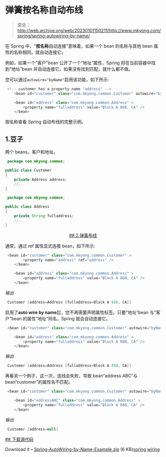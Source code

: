 # 弹簧按名称自动布线

> 原文：<http://web.archive.org/web/20230101150211/http://www.mkyong.com/spring/spring-autowiring-by-name/>

在 Spring 中，“**按名称**自动连接”意味着，如果一个 bean 的名称与其他 bean 属性的名称相同，就自动连接它。

例如，如果一个“客户”bean 公开了一个“地址”属性，Spring 将在当前容器中找到“地址”bean 并自动连接它。如果没有找到匹配，就什么都不做。

您可以通过`autowire="byName"`启用该功能，如下所示:

```java
 <!-- customer has a property name "address" -->
	<bean id="customer" class="com.mkyong.common.Customer" autowire="byName" />

	<bean id="address" class="com.mkyong.common.Address" >
		<property name="fulladdress" value="Block A 888, CA" />
	</bean> 
```

按名称查看 Spring 自动布线的完整示例。

## 1.豆子

两个 beans，客户和地址。

```java
 package com.mkyong.common;

public class Customer 
{
	private Address address;
	//...
} 
```

```java
 package com.mkyong.common;

public class Address 
{
	private String fulladdress;
	//...
} 
```

 <ins class="adsbygoogle" style="display:block; text-align:center;" data-ad-format="fluid" data-ad-layout="in-article" data-ad-client="ca-pub-2836379775501347" data-ad-slot="6894224149">## 2.弹簧布线

通常，通过 ref 属性显式连接 bean，如下所示:

```java
 <bean id="customer" class="com.mkyong.common.Customer" >
		<property name="address" ref="address" />
	</bean>

	<bean id="address" class="com.mkyong.common.Address" >
		<property name="fulladdress" value="Block A 888, CA" />
	</bean> 
```

*输出*

```java
 Customer [address=Address [fulladdress=Block A 888, CA]] 
```

启用了**auto wire by name**后，您不再需要声明属性标签。只要“地址”bean 与“客户”bean 的属性“地址”同名，Spring 就会自动连接它。

```java
 <bean id="customer" class="com.mkyong.common.Customer" autowire="byName" />

	<bean id="address" class="com.mkyong.common.Address" >
		<property name="fulladdress" value="Block A 888, CA" />
	</bean> 
```

*输出*

```java
 Customer [address=Address [fulladdress=Block A 888, CA]] 
```

再看另一个例子，这一次，连线会失败，导致 bean“address ABC”与 bean“customer”的属性名不匹配。

```java
 <bean id="customer" class="com.mkyong.common.Customer" autowire="byName" />

	<bean id="addressABC" class="com.mkyong.common.Address" >
		<property name="fulladdress" value="Block A 888, CA" />
	</bean> 
```

*输出*

```java
 Customer [address=null] 
```

 <ins class="adsbygoogle" style="display:block" data-ad-client="ca-pub-2836379775501347" data-ad-slot="8821506761" data-ad-format="auto" data-ad-region="mkyongregion">## 下载源代码

Download it – [Spring-AutoWiring-by-Name-Example.zip](http://web.archive.org/web/20190310093451/http://www.mkyong.com/wp-content/uploads/2011/06/Spring-AutoWiring-by-Name-Example.zip) (6 KB)[spring](http://web.archive.org/web/20190310093451/http://www.mkyong.com/tag/spring/) [wiring](http://web.archive.org/web/20190310093451/http://www.mkyong.com/tag/wiring/)







